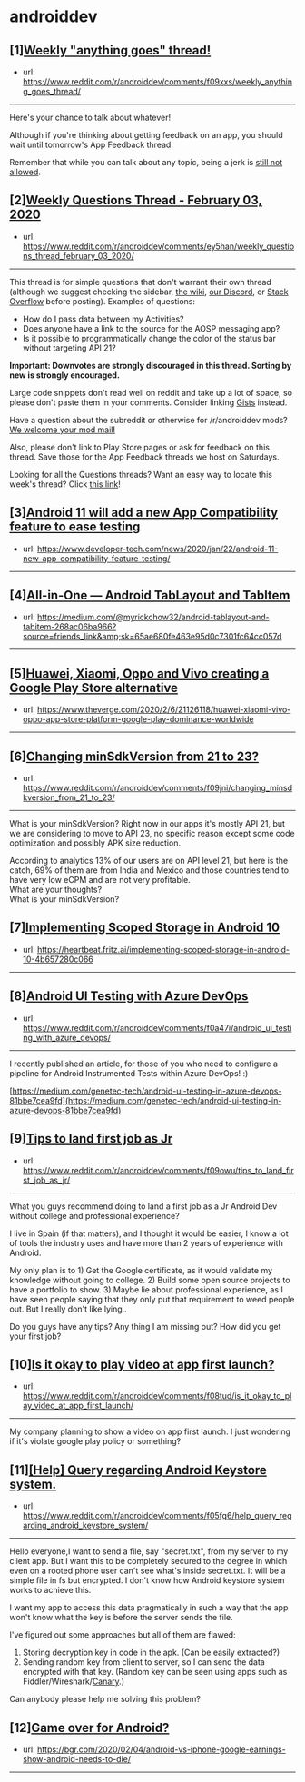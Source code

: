 # androiddev
## [1][Weekly "anything goes" thread!](https://www.reddit.com/r/androiddev/comments/f09xxs/weekly_anything_goes_thread/)
- url: https://www.reddit.com/r/androiddev/comments/f09xxs/weekly_anything_goes_thread/
---
Here's your chance to talk about whatever!

Although if you're thinking about getting feedback on an app, you should wait until tomorrow's App Feedback thread.

Remember that while you can talk about any topic, being a jerk is [still not allowed](https://www.reddit.com/r/androiddev/wiki/rules#wiki_rules_for_comments).
## [2][Weekly Questions Thread - February 03, 2020](https://www.reddit.com/r/androiddev/comments/ey5han/weekly_questions_thread_february_03_2020/)
- url: https://www.reddit.com/r/androiddev/comments/ey5han/weekly_questions_thread_february_03_2020/
---
This thread is for simple questions that don't warrant their own thread (although we suggest checking the sidebar, [the wiki](http://www.reddit.com/r/androiddev/wiki/), [our Discord](https://discord.gg/D2cNrqX), or [Stack Overflow](http://stackoverflow.com) before posting). Examples of questions:

* How do I pass data between my Activities?
* Does anyone have a link to the source for the AOSP messaging app?
* Is it possible to programmatically change the color of the status bar without targeting API 21?

**Important: Downvotes are strongly discouraged in this thread. Sorting by new is strongly encouraged.**

Large code snippets don't read well on reddit and take up a lot of space, so please don't paste them in your comments. Consider linking [Gists](https://gist.github.com) instead.

Have a question about the subreddit or otherwise for /r/androiddev mods? [We welcome your mod mail!](http://www.reddit.com/message/compose?to=%2Fr%2Fandroiddev)

Also, please don't link to Play Store pages or ask for feedback on this thread. Save those for the App Feedback threads we host on Saturdays.

Looking for all the Questions threads? Want an easy way to locate this week's thread? Click [this link](https://www.reddit.com/r/androiddev/search?q=title%3A%22questions+thread%22+author%3A%22AutoModerator%22&amp;restrict_sr=on&amp;sort=new&amp;t=all)!
## [3][Android 11 will add a new App Compatibility feature to ease testing](https://www.reddit.com/r/androiddev/comments/f081sw/android_11_will_add_a_new_app_compatibility/)
- url: https://www.developer-tech.com/news/2020/jan/22/android-11-new-app-compatibility-feature-testing/
---

## [4][All-in-One — Android TabLayout and TabItem](https://www.reddit.com/r/androiddev/comments/f09nss/allinone_android_tablayout_and_tabitem/)
- url: https://medium.com/@myrickchow32/android-tablayout-and-tabitem-268ac06ba966?source=friends_link&amp;sk=65ae680fe463e95d0c7301fc64cc057d
---

## [5][Huawei, Xiaomi, Oppo and Vivo creating a Google Play Store alternative](https://www.reddit.com/r/androiddev/comments/ezufny/huawei_xiaomi_oppo_and_vivo_creating_a_google/)
- url: https://www.theverge.com/2020/2/6/21126118/huawei-xiaomi-vivo-oppo-app-store-platform-google-play-dominance-worldwide
---

## [6][Changing minSdkVersion from 21 to 23?](https://www.reddit.com/r/androiddev/comments/f09jni/changing_minsdkversion_from_21_to_23/)
- url: https://www.reddit.com/r/androiddev/comments/f09jni/changing_minsdkversion_from_21_to_23/
---
What is your minSdkVersion? Right now in our apps it's mostly API 21, but we are considering to move to API 23, no specific reason except some code optimization and possibly APK size reduction.   


According to analytics 13% of our users are on API level 21, but here is the catch, 69% of them are from India and Mexico and those countries tend to have very low eCPM and are not very profitable.   
What are your thoughts?  
What is your minSdkVersion?
## [7][Implementing Scoped Storage in Android 10](https://www.reddit.com/r/androiddev/comments/f05rzn/implementing_scoped_storage_in_android_10/)
- url: https://heartbeat.fritz.ai/implementing-scoped-storage-in-android-10-4b657280c066
---

## [8][Android UI Testing with Azure DevOps](https://www.reddit.com/r/androiddev/comments/f0a47i/android_ui_testing_with_azure_devops/)
- url: https://www.reddit.com/r/androiddev/comments/f0a47i/android_ui_testing_with_azure_devops/
---
I recently published an article, for those of you who need to configure a pipeline for Android Instrumented Tests within Azure DevOps! :)

[https://medium.com/genetec-tech/android-ui-testing-in-azure-devops-81bbe7cea9fd](https://medium.com/genetec-tech/android-ui-testing-in-azure-devops-81bbe7cea9fd)
## [9][Tips to land first job as Jr](https://www.reddit.com/r/androiddev/comments/f09owu/tips_to_land_first_job_as_jr/)
- url: https://www.reddit.com/r/androiddev/comments/f09owu/tips_to_land_first_job_as_jr/
---
What you guys recommend doing to land a first job as a Jr Android Dev without college and professional experience?

I live in Spain (if that matters), and I thought it would be easier, I know a lot of tools the industry uses and have more than 2 years of experience with Android.

My only plan is to 1) Get the Google certificate, as it would validate my knowledge without going to college. 2) Build some open source projects to have a portfolio to show. 3) Maybe lie about professional experience, as I have seen people saying that they only put that requirement to weed people out. But I really don't like lying..

Do you guys have any tips? Any thing I am missing out? How did you get your first job?
## [10][Is it okay to play video at app first launch?](https://www.reddit.com/r/androiddev/comments/f08tud/is_it_okay_to_play_video_at_app_first_launch/)
- url: https://www.reddit.com/r/androiddev/comments/f08tud/is_it_okay_to_play_video_at_app_first_launch/
---
My company planning to show a video on app first launch. I just wondering if it's violate google play policy or something?
## [11][[Help] Query regarding Android Keystore system.](https://www.reddit.com/r/androiddev/comments/f05fg6/help_query_regarding_android_keystore_system/)
- url: https://www.reddit.com/r/androiddev/comments/f05fg6/help_query_regarding_android_keystore_system/
---
Hello everyone,I want to send a file, say "secret.txt", from my server to my client app. But I want this to be completely secured to the degree in which even on a rooted phone user can't see what's inside secret.txt. It will be a simple file in fs but encrypted. I don't know how Android keystore system works to achieve this.

I want my app to access this data pragmatically in such a way that the app won't know what the key is before the server sends the file.

I've figured out some approaches but all of them are flawed:

1. Storing decryption key in code in the apk. (Can be easily extracted?)
2. Sending random key from client to server, so I can send the data encrypted with that key. (Random key can be seen using apps such as Fiddler/Wireshark/[Canary](https://play.google.com/store/apps/details?id=com.guoshi.httpcanary).)

Can anybody please help me solving this problem?
## [12][Game over for Android?](https://www.reddit.com/r/androiddev/comments/f0aags/game_over_for_android/)
- url: https://bgr.com/2020/02/04/android-vs-iphone-google-earnings-show-android-needs-to-die/
---

